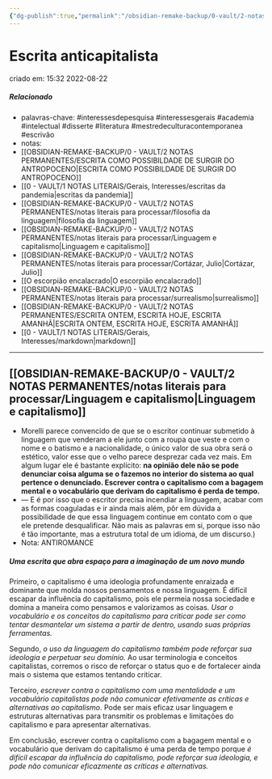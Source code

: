 ```yaml
---
{"dg-publish":true,"permalink":"/obsidian-remake-backup/0-vault/2-notas-permanentes/escrita-anticapitalista/","tags":["permanente","interessesdepesquisa","interessesgerais","academia","intelectual","disserte","literatura","mestredeculturacontemporanea","escrivão"],"dgHomeLink":true,"dgShowLocalGraph":true,"dgShowFileTree":true,"dgEnableSearch":true,"noteIcon":""}
---
```


# Escrita anticapitalista
criado em: 15:32 2022-08-22

##### Relacionado
- palavras-chave: #interessesdepesquisa #interessesgerais #academia #intelectual #disserte #literatura #mestredeculturacontemporanea #escrivão
- notas: 
- [[OBSIDIAN-REMAKE-BACKUP/0 - VAULT/2 NOTAS PERMANENTES/ESCRITA COMO POSSIBILDADE DE SURGIR DO ANTROPOCENO\|ESCRITA COMO POSSIBILDADE DE SURGIR DO ANTROPOCENO]]
- [[0 - VAULT/1 NOTAS LITERAIS/Gerais, Interesses/escritas da pandemia\|escritas da pandemia]]
- [[OBSIDIAN-REMAKE-BACKUP/0 - VAULT/2 NOTAS PERMANENTES/notas literais para processar/filosofia da linguagem\|filosofia da linguagem]]
- [[OBSIDIAN-REMAKE-BACKUP/0 - VAULT/2 NOTAS PERMANENTES/notas literais para processar/Linguagem e capitalismo\|Linguagem e capitalismo]]
- [[OBSIDIAN-REMAKE-BACKUP/0 - VAULT/2 NOTAS PERMANENTES/notas literais para processar/Cortázar, Julio\|Cortázar, Julio]]
- [[O escorpião encalacrado\|O escorpião encalacrado]]
- [[OBSIDIAN-REMAKE-BACKUP/0 - VAULT/2 NOTAS PERMANENTES/notas literais para processar/surrealismo\|surrealismo]]
- [[OBSIDIAN-REMAKE-BACKUP/0 - VAULT/2 NOTAS PERMANENTES/ESCRITA ONTEM, ESCRITA HOJE, ESCRITA AMANHÃ\|ESCRITA ONTEM, ESCRITA HOJE, ESCRITA AMANHÃ]]
- [[0 - VAULT/1 NOTAS LITERAIS/Gerais, Interesses/markdown\|markdown]]

---

## [[OBSIDIAN-REMAKE-BACKUP/0 - VAULT/2 NOTAS PERMANENTES/notas literais para processar/Linguagem e capitalismo\|Linguagem e capitalismo]]

- Morelli parece convencido de que se o escritor continuar submetido à linguagem que venderam a ele junto com a roupa que veste e com o nome e o batismo e a nacionalidade, o único valor de sua obra será o estético, valor esse que o velho parece desprezar cada vez mais. Em algum lugar ele é bastante explícito: **na opinião dele não se pode denunciar coisa alguma se o fazemos no interior do sistema ao qual pertence o denunciado. Escrever contra o capitalismo com a bagagem mental e o vocabulário que derivam do capitalismo é perda de tempo.** 
- — E é por isso que o escritor precisa incendiar a linguagem, acabar com as formas coaguladas e ir ainda mais além, pôr em dúvida a possibilidade de que essa linguagem continue em contato com o que ele pretende desqualificar. Não mais as palavras em si, porque isso não é tão importante, mas a estrutura total de um idioma, de um discurso.)
- Nota: ANTIROMANCE

##### Uma **escrita** que abra espaço para a imaginação de um novo mundo 
Primeiro, o capitalismo é uma ideologia profundamente enraizada e dominante que molda nossos pensamentos e nossa linguagem. É difícil escapar da influência do capitalismo, pois ele permeia nossa sociedade e domina a maneira como pensamos e valorizamos as coisas. *Usar o vocabulário e os conceitos do capitalismo para criticar pode ser como tentar desmantelar um sistema a partir de dentro, usando suas próprias ferramentas.*

Segundo, *o uso da linguagem do capitalismo também pode reforçar sua ideologia e perpetuar seu domínio.* Ao usar terminologia e conceitos capitalistas, corremos o risco de reforçar o status quo e de fortalecer ainda mais o sistema que estamos tentando criticar.

Terceiro, *escrever contra o capitalismo com uma mentalidade e um vocabulário capitalistas pode não comunicar efetivamente as críticas e alternativas ao capitalismo*. Pode ser mais eficaz usar linguagem e estruturas alternativas para transmitir os problemas e limitações do capitalismo e para apresentar alternativas.

Em conclusão, escrever contra o capitalismo com a bagagem mental e o vocabulário que derivam do capitalismo é uma perda de tempo porque *é difícil escapar da influência do capitalismo, pode reforçar sua ideologia, e pode não comunicar eficazmente as críticas e alternativas.*

